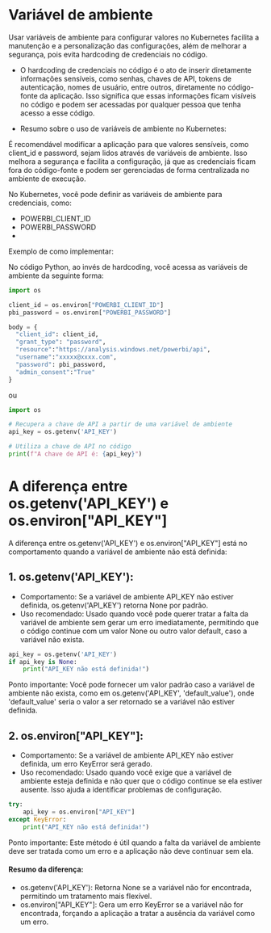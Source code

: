 # Variável de ambiente

Usar variáveis de ambiente para configurar valores no Kubernetes facilita a manutenção e a personalização das configurações, além de melhorar a segurança, pois evita hardcoding de credenciais no código.

* O hardcoding de credenciais no código é o ato de inserir diretamente informações sensíveis, como senhas, chaves de API, tokens de autenticação, nomes de usuário, entre outros, diretamente no código-fonte da aplicação. Isso significa que essas informações ficam visíveis no código e podem ser acessadas por qualquer pessoa que tenha acesso a esse código.

* Resumo sobre o uso de variáveis de ambiente no Kubernetes:

É recomendável modificar a aplicação para que valores sensíveis, como client_id e password, sejam lidos através de variáveis de ambiente. Isso melhora a segurança e facilita a configuração, já que as credenciais ficam fora do código-fonte e podem ser gerenciadas de forma centralizada no ambiente de execução.

No Kubernetes, você pode definir as variáveis de ambiente para credenciais, como:

* POWERBI_CLIENT_ID
* POWERBI_PASSWORD
* 
Exemplo de como implementar:

No código Python, ao invés de hardcoding, você acessa as variáveis de ambiente da seguinte forma:

``` python
import os

client_id = os.environ["POWERBI_CLIENT_ID"]
pbi_password = os.environ["POWERBI_PASSWORD"]

body = {
  "client_id": client_id,
  "grant_type": "password",
  "resource":"https://analysis.windows.net/powerbi/api",
  "username":"xxxxx@xxxx.com",
  "password": pbi_password,
  "admin_consent":"True"
}

```

ou

``` python
import os

# Recupera a chave de API a partir de uma variável de ambiente
api_key = os.getenv('API_KEY')

# Utiliza a chave de API no código
print(f"A chave de API é: {api_key}")

```

# A diferença entre os.getenv('API_KEY') e os.environ["API_KEY"]

A diferença entre os.getenv('API_KEY') e os.environ["API_KEY"] está no comportamento quando a variável de ambiente não está definida:

## 1. os.getenv('API_KEY'):
* Comportamento: Se a variável de ambiente API_KEY não estiver definida, os.getenv('API_KEY') retorna None por padrão.
* Uso recomendado: Usado quando você pode querer tratar a falta da variável de ambiente sem gerar um erro imediatamente, permitindo que o código continue com um valor None ou outro valor default, caso a variável não exista.

```python
api_key = os.getenv('API_KEY')
if api_key is None:
    print("API_KEY não está definida!")
```

Ponto importante: Você pode fornecer um valor padrão caso a variável de ambiente não exista, como em os.getenv('API_KEY', 'default_value'), onde 'default_value' seria o valor a ser retornado se a variável não estiver definida.

## 2. os.environ["API_KEY"]:
* Comportamento: Se a variável de ambiente API_KEY não estiver definida, um erro KeyError será gerado.
* Uso recomendado: Usado quando você exige que a variável de ambiente esteja definida e não quer que o código continue se ela estiver ausente. Isso ajuda a identificar problemas de configuração.

```python
try:
    api_key = os.environ["API_KEY"]
except KeyError:
    print("API_KEY não está definida!")
```
Ponto importante: Este método é útil quando a falta da variável de ambiente deve ser tratada como um erro e a aplicação não deve continuar sem ela.

#### Resumo da diferença:
- os.getenv('API_KEY'): Retorna None se a variável não for encontrada, permitindo um tratamento mais flexível.
- os.environ["API_KEY"]: Gera um erro KeyError se a variável não for encontrada, forçando a aplicação a tratar a ausência da variável como um erro.

